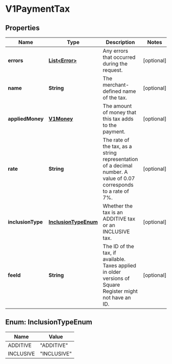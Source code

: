 
# V1PaymentTax

## Properties
Name | Type | Description | Notes
------------ | ------------- | ------------- | -------------
**errors** | [**List&lt;Error&gt;**](Error.md) | Any errors that occurred during the request. |  [optional]
**name** | **String** | The merchant-defined name of the tax. |  [optional]
**appliedMoney** | [**V1Money**](V1Money.md) | The amount of money that this tax adds to the payment. |  [optional]
**rate** | **String** | The rate of the tax, as a string representation of a decimal number. A value of 0.07 corresponds to a rate of 7%. |  [optional]
**inclusionType** | [**InclusionTypeEnum**](#InclusionTypeEnum) | Whether the tax is an ADDITIVE tax or an INCLUSIVE tax. |  [optional]
**feeId** | **String** | The ID of the tax, if available. Taxes applied in older versions of Square Register might not have an ID. |  [optional]


<a name="InclusionTypeEnum"></a>
## Enum: InclusionTypeEnum
Name | Value
---- | -----
ADDITIVE | &quot;ADDITIVE&quot;
INCLUSIVE | &quot;INCLUSIVE&quot;



